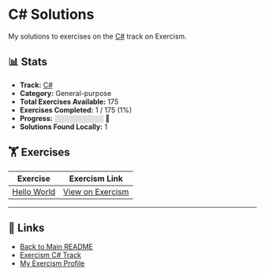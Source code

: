 # C# Solutions

My solutions to exercises on the [C#](https://exercism.org/tracks/csharp) track on Exercism.

## 📊 Stats

- **Track:** [C#](https://exercism.org/tracks/csharp)
- **Category:** General-purpose
- **Total Exercises Available:** 175
- **Exercises Completed:** 1 / 175 (1%)
- **Progress:** ░░░░░░░░░░ 🔴
- **Solutions Found Locally:** 1

## 🏋️ Exercises

| Exercise | Exercism Link |
|----------|---------------|
| [Hello World](hello-world/README.md) | [View on Exercism](https://exercism.org/tracks/csharp/exercises/hello-world) |

---

## 🔗 Links

- [Back to Main README](../README.md)
- [Exercism C# Track](https://exercism.org/tracks/csharp)
- [My Exercism Profile](https://exercism.org/profiles/princemuel)
